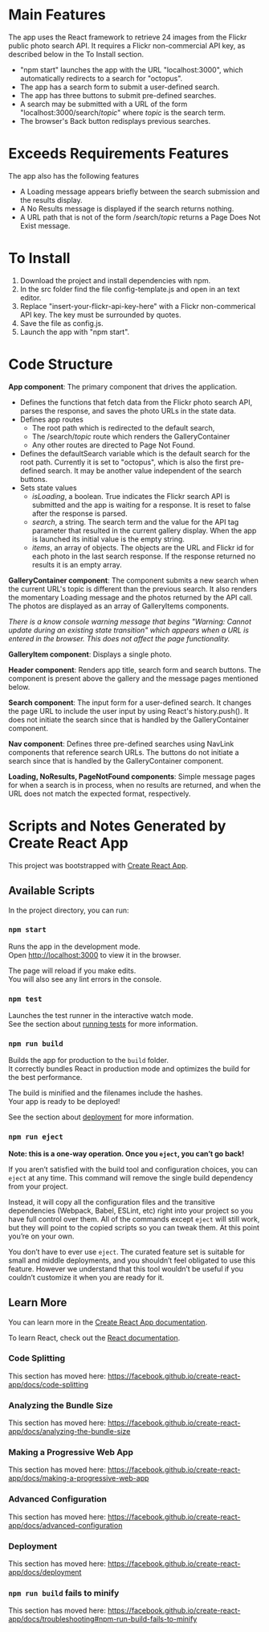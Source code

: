 
# Main Features #

The app uses the React framework to retrieve 24 images from the Flickr public photo search API. It requires a Flickr non-commercial API key, as described below in the To Install section.
- "npm start" launches the app with the URL "localhost:3000", which automatically redirects to a search for "octopus".
- The app has a search form to submit a user-defined search.
- The app has three buttons to submit pre-defined searches.
- A search may be submitted with a URL of the form "localhost:3000/search/_topic_" where _topic_ is the search term.
- The browser's Back button redisplays previous searches.

# Exceeds Requirements Features #
The app also has the following features
- A Loading message appears briefly between the search submission and the results display.
- A No Results message is displayed if the search returns nothing.
- A URL path that is not of the form /search/_topic_ returns a Page Does Not Exist message.

# To Install #
1. Download the project and install dependencies with npm.
2. In the src folder find the file config-template.js and open in an text editor.
3. Replace "insert-your-flickr-api-key-here" with a Flickr non-commerical API key. The key must be surrounded by quotes.
4. Save the file as config.js.
5. Launch the app with "npm start".

# Code Structure #

**App component**: The primary component that drives the application.
- Defines the functions that fetch data from the Flickr photo search API, parses the response, and saves the photo URLs in the state data.
- Defines app routes
  - The root path which is redirected to the default search,
  - The /search/_topic_ route which renders the GalleryContainer
  - Any other routes are directed to Page Not Found.
- Defines the defaultSearch variable which is the default search for the root path. Currently it is set to "octopus", which is also the first pre-defined search. It may be another value independent of the search buttons.
- Sets state values
  - *isLoading*, a boolean. True indicates the Flickr search API is submitted and the app is waiting for a response. It is reset to false after the response is parsed.
  - *search*, a string. The search term and the value for the API tag parameter that resulted in the current gallery display. When the app is launched its initial value is the empty string.
  - *items*, an array of objects. The objects are the URL and Flickr id for each photo in the last search response. If the response returned no results it is an empty array.

**GalleryContainer component**: The component submits a new search when the current URL's topic is different than the previous search. It also renders the momentary Loading message and the photos returned by the API call. The photos are displayed as an array of GalleryItems components.

*There is a know console warning message that begins "Warning: Cannot update during an existing state transition" which appears when a URL is entered in the browser. This does not affect the page functionality.*

**GalleryItem component**: Displays a single photo.

**Header component**: Renders app title, search form and search buttons. The component is present above the gallery and the message pages mentioned below.

**Search component**: The input form for a user-defined search. It changes the page URL to include the user input by using React's history.push(). It does not initiate the search since that is handled by the GalleryContainer component.

**Nav component**: Defines three pre-defined searches using NavLink components that reference search URLs. The buttons do not initiate a search since that is handled by the GalleryContainer component.

**Loading, NoResults, PageNotFound components**: Simple message pages for when a search is in process, when no results are returned, and when the URL does not match the expected format, respectively.

# Scripts and Notes Generated by Create React App #

This project was bootstrapped with [Create React App](https://github.com/facebook/create-react-app).

## Available Scripts

In the project directory, you can run:

### `npm start`

Runs the app in the development mode.<br>
Open [http://localhost:3000](http://localhost:3000) to view it in the browser.

The page will reload if you make edits.<br>
You will also see any lint errors in the console.

### `npm test`

Launches the test runner in the interactive watch mode.<br>
See the section about [running tests](https://facebook.github.io/create-react-app/docs/running-tests) for more information.

### `npm run build`

Builds the app for production to the `build` folder.<br>
It correctly bundles React in production mode and optimizes the build for the best performance.

The build is minified and the filenames include the hashes.<br>
Your app is ready to be deployed!

See the section about [deployment](https://facebook.github.io/create-react-app/docs/deployment) for more information.

### `npm run eject`

**Note: this is a one-way operation. Once you `eject`, you can’t go back!**

If you aren’t satisfied with the build tool and configuration choices, you can `eject` at any time. This command will remove the single build dependency from your project.

Instead, it will copy all the configuration files and the transitive dependencies (Webpack, Babel, ESLint, etc) right into your project so you have full control over them. All of the commands except `eject` will still work, but they will point to the copied scripts so you can tweak them. At this point you’re on your own.

You don’t have to ever use `eject`. The curated feature set is suitable for small and middle deployments, and you shouldn’t feel obligated to use this feature. However we understand that this tool wouldn’t be useful if you couldn’t customize it when you are ready for it.

## Learn More

You can learn more in the [Create React App documentation](https://facebook.github.io/create-react-app/docs/getting-started).

To learn React, check out the [React documentation](https://reactjs.org/).

### Code Splitting

This section has moved here: https://facebook.github.io/create-react-app/docs/code-splitting

### Analyzing the Bundle Size

This section has moved here: https://facebook.github.io/create-react-app/docs/analyzing-the-bundle-size

### Making a Progressive Web App

This section has moved here: https://facebook.github.io/create-react-app/docs/making-a-progressive-web-app

### Advanced Configuration

This section has moved here: https://facebook.github.io/create-react-app/docs/advanced-configuration

### Deployment

This section has moved here: https://facebook.github.io/create-react-app/docs/deployment

### `npm run build` fails to minify

This section has moved here: https://facebook.github.io/create-react-app/docs/troubleshooting#npm-run-build-fails-to-minify
